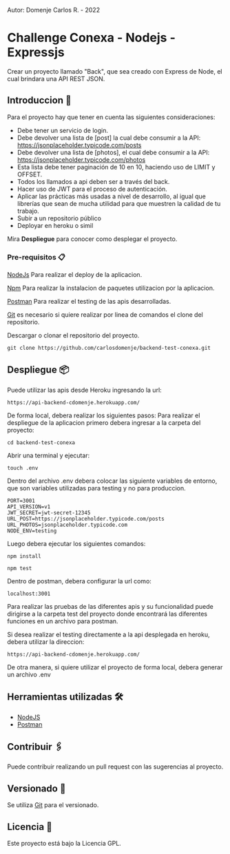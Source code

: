 Autor: Domenje Carlos R. - 2022

# Challenge Conexa - Nodejs - Expressjs

Crear un proyecto llamado "Back", que sea creado con Express de Node, el cual brindara una API REST JSON.
 

## Introduccion 🚀
Para el proyecto hay que tener en cuenta las siguientes consideraciones: 
- Debe tener un servicio de login.
- Debe devolver una lista de [post] la cual debe consumir a la API: https://jsonplaceholder.typicode.com/posts
- Debe devolver una lista de [photos], el cual debe consumir a la API: https://jsonplaceholder.typicode.com/photos
-  Esta lista debe tener paginación de 10 en 10, haciendo uso de LIMIT y OFFSET.
- Todos los llamados a api deben ser a través del back.
- Hacer uso de JWT para el proceso de autenticación.
- Aplicar las prácticas más usadas a nivel de desarrollo, al igual que librerías que sean de mucha utilidad para que muestren la calidad de tu trabajo. 
- Subir a un repositorio público
- Deployar en heroku o simil

Mira **Despliegue** para conocer como desplegar el proyecto.


### Pre-requisitos 📋

[NodeJs](https://nodejs.org/es/download/) Para realizar el deploy de la aplicacion.

[Npm](https://docs.npmjs.com/cli/install) Para realizar la instalacion de paquetes utilizacion por la aplicacion.

[Postman](https://www.postman.com/) Para realizar el testing de las apis desarrolladas.

[Git](https://git-scm.com/book/en/v2/Getting-Started-Installing-Git) es necesario si quiere realizar por linea de comandos el clone del repositorio.

Descargar o clonar el repositorio del proyecto.
```
git clone https://github.com/carlosdomenje/backend-test-conexa.git

```

## Despliegue 📦
Puede utilizar las apis desde Heroku ingresando la url:
```
https://api-backend-cdomenje.herokuapp.com/
```


De forma local, debera realizar los siguientes pasos:
Para realizar el despliegue de la aplicacion primero debera ingresar a la carpeta del proyecto:

```
cd backend-test-conexa
```

Abrir una terminal y ejecutar:

```
touch .env
```

Dentro del archivo .env debera colocar las siguiente variables de entorno, que son variables utilizadas para testing y no para produccion. 

```
PORT=3001
API_VERSION=v1
JWT_SECRET=jwt-secret-12345
URL_POST=https://jsonplaceholder.typicode.com/posts
URL_PHOTOS=jsonplaceholder.typicode.com
NODE_ENV=testing
```

Luego debera ejecutar los siguientes comandos:

```
npm install

npm test
```
Dentro de postman, debera configurar la url como:
```
localhost:3001
```

Para realizar las pruebas de las diferentes apis y su funcionalidad puede dirigirse a la carpeta test del proyecto donde encontrará las diferentes funciones en un archivo para postman.

Si desea realizar el testing directamente a la api desplegada en heroku, debera utilizar la direccion: 

```
https://api-backend-cdomenje.herokuapp.com/
```

De otra manera, si quiere utilizar el proyecto de forma local, debera generar un archivo .env


## Herramientas utilizadas 🛠️

* [NodeJS](https://nodejs.org/en/)
* [Postman](https://www.postman.com/)

## Contribuir 🖇️

Puede contribuir realizando un pull request con las sugerencias al proyecto.


## Versionado 📌

Se utiliza [Git](https://git-scm.com/) para el versionado.


## Licencia 📄

Este proyecto está bajo la Licencia GPL.
